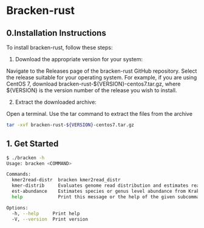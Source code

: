 # Bracken-rust

## 0.Installation Instructions
To install bracken-rust, follow these steps:

1. Download the appropriate version for your system:

Navigate to the Releases page of the bracken-rust GitHub repository.
Select the release suitable for your operating system. For example, if you are using CentOS 7, download bracken-rust-${VERSION}-centos7.tar.gz, where ${VERSION} is the version number of the release you wish to install.

2. Extract the downloaded archive:

Open a terminal.
Use the tar command to extract the files from the archive

```bash
tar -xvf bracken-rust-${VERSION}-centos7.tar.gz
```


## 1. Get Started

```bash
$ ./bracken -h
Usage: bracken <COMMAND>

Commands:
  kmer2read-distr  bracken kmer2read_distr
  kmer-distrib     Evaluates genome read distribution and estimates reads per species for specific taxonomy IDs.
  est-abundance    Estimates species or genus level abundance from Kraken outputs using Bayesian methods.
  help             Print this message or the help of the given subcommand(s)

Options:
  -h, --help     Print help
  -V, --version  Print version
```
